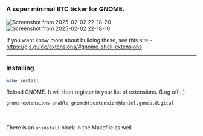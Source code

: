 ### A super minimal BTC ticker for GNOME.
![Screenshot from 2025-02-02 22-18-20](https://github.com/user-attachments/assets/bee0972d-b87a-43dc-a379-4625e6147010)
![Screenshot from 2025-02-02 22-18-10](https://github.com/user-attachments/assets/30733bd7-e132-4caa-ae47-ce3c656ba638)

If you want know more about building these, see this site - https://gjs.guide/extensions/#gnome-shell-extensions

---

### Installing
 
```bash
make install
```

Reload GNOME. It will then register in your list of extensions. (Log off...)

```bash
gnome-extensions enable gnomebtcextension@daniel.gomes.digital
```
<br/><br/>
There is an ```uninstall``` block in the Makefile as well.


